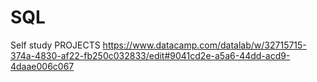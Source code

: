 # SQL
Self study PROJECTS
https://www.datacamp.com/datalab/w/32715715-374a-4830-af22-fb250c032833/edit#9041cd2e-a5a6-44dd-acd9-4daae006c067
